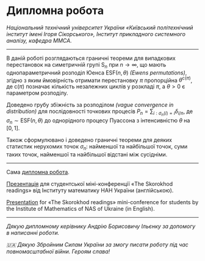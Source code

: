 # Дипломна робота

_Національний технічний університет України «Київський політехнічний інститут імені Ігоря Сікорського»,
Інститут прикладного системного аналізу, кафедра ММСА._

---

В даній роботі розглядаються граничні теореми для
випадкових перестановок на симетричній групі $\mathrm{S}_n$
при $n\to\infty$, що мають однопараметричний розподіл Юенса $\mathrm{ESF}(n, \theta)$ _(Ewens permutations)_,
згідно з яким ймовірність отримати перестановку
$\pi$ пропорційна $\theta^{\mathrm{c}(\pi)}$, де
$\mathrm{c}(\pi)$ позначає кількість незалежних
циклів у розкладі $\pi$, а $\theta > 0$
є параметром розподілу.

Доведено грубу збіжність за розподілом _(vague convergence in distribution)_ для
послідовності точкових процесів 
$P_n = \sum_{i : \sigma_n(i) = i} \delta_{i / n}$, де $\sigma_n \sim \mathrm{ESF}(n, \theta)$
до однорідного процесу Пуассона з інтенсивністю $\theta$ на $[0, 1]$.

Також сформулювано і доведено граничні теореми для деяких статистик нерухомих точок $\sigma_n$: 
найменшої та найбільшої точок, суми таких точок, найменшої та найбільшої відстані між сусідніми.

---

Сама [дипломна робота](https://github.com/Yalikesifulei/diploma/blob/master/main.pdf).

[Презентація](https://github.com/Yalikesifulei/diploma/blob/master/presentation/main.pdf) для студентської міні-конференції «The Skorokhod readings» від Інституту математику НАН України (англійською).

[Presentation](https://github.com/Yalikesifulei/diploma/blob/master/presentation/main.pdf) for «The Skorokhod readings» mini-conference for students by the Institute of Mathematics of NAS of Ukraine (in English).

---

_Дякую дипломному керівнику Андрію Борисовичу Ільєнку за допомогу в написанні роботи._

_🇺🇦 Дякую Збройним Силам України за змогу писати роботу під час повномасштабної війни. Героям слава!_
